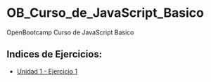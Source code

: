 # OB_Curso_de_JavaScript_Basico
OpenBootcamp Curso de JavaScript Basico

## Indices de Ejercicios:
- [Unidad 1 - Ejercicio 1](unidad_01)
